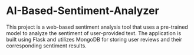 # AI-Based-Sentiment-Analyzer
This project is a web-based sentiment analysis tool that uses a pre-trained model to analyze the sentiment of user-provided text. The application is built using Flask and utilizes MongoDB for storing user reviews and their corresponding sentiment results.
